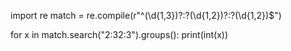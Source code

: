 import re
match = re.compile(r"^(\d{1,3})?:?(\d{1,2})?:?(\d{1,2})$")

for x in match.search("2:32:3").groups():
    print(int(x))
